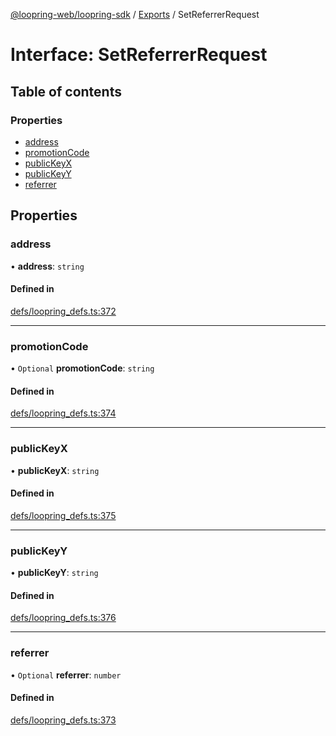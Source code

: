 [@loopring-web/loopring-sdk](../README.md) / [Exports](../modules.md) / SetReferrerRequest

# Interface: SetReferrerRequest

## Table of contents

### Properties

- [address](SetReferrerRequest.md#address)
- [promotionCode](SetReferrerRequest.md#promotioncode)
- [publicKeyX](SetReferrerRequest.md#publickeyx)
- [publicKeyY](SetReferrerRequest.md#publickeyy)
- [referrer](SetReferrerRequest.md#referrer)

## Properties

### address

• **address**: `string`

#### Defined in

[defs/loopring_defs.ts:372](https://github.com/Loopring/loopring_sdk/blob/29b8a2c/src/defs/loopring_defs.ts#L372)

___

### promotionCode

• `Optional` **promotionCode**: `string`

#### Defined in

[defs/loopring_defs.ts:374](https://github.com/Loopring/loopring_sdk/blob/29b8a2c/src/defs/loopring_defs.ts#L374)

___

### publicKeyX

• **publicKeyX**: `string`

#### Defined in

[defs/loopring_defs.ts:375](https://github.com/Loopring/loopring_sdk/blob/29b8a2c/src/defs/loopring_defs.ts#L375)

___

### publicKeyY

• **publicKeyY**: `string`

#### Defined in

[defs/loopring_defs.ts:376](https://github.com/Loopring/loopring_sdk/blob/29b8a2c/src/defs/loopring_defs.ts#L376)

___

### referrer

• `Optional` **referrer**: `number`

#### Defined in

[defs/loopring_defs.ts:373](https://github.com/Loopring/loopring_sdk/blob/29b8a2c/src/defs/loopring_defs.ts#L373)
